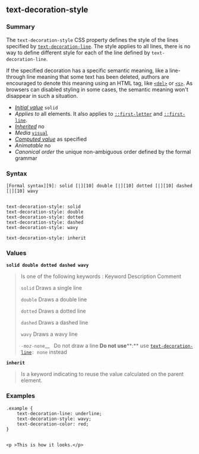 ## text-decoration-style

### Summary

The `text-decoration-style` CSS property defines the style of the lines specified by [`text-decoration-line`][0]. The style applies to all lines, there is no way to define different style for each of the line defined by `text-decoration-line`.

If the specified decoration has a specific semantic meaning, like a line-through line meaning that some text has been deleted, authors are encouraged to denote this meaning using an HTML tag, like [`<del>`][1] or [`<s>`][2]. As browsers can disabled styling in some cases, the semantic meaning won't disappear in such a situation.

* _[Initial value][3]_ `solid` 
* _Applies to_ all elements. It also applies to [`::first-letter`][4] and [`::first-line`][5]. 
* _[Inherited][6]_ no 
* _Media_ [`visual`][7] 
* _[Computed value][8]_ as specified 
* _Animatable_ no 
* _Canonical order_ the unique non-ambiguous order defined by the formal grammar

### Syntax

    [Formal syntax][9]: solid [|][10] double [|][10] dotted [|][10] dashed [|][10] wavy
    

    text-decoration-style: solid
    text-decoration-style: double
    text-decoration-style: dotted
    text-decoration-style: dashed
    text-decoration-style: wavy
    
    text-decoration-style: inherit
    

### Values

**`solid double dotted dashed wavy`**

> Is one of the following keywords :
> Keyword
> Description
> Comment
> 
> `solid`
> Draws a single line
> 
> `double`
> Draws a double line
> 
> `dotted`
> Draws a dotted line
> 
> `dashed`
> Draws a dashed line
> 
> `wavy`
> Draws a wavy line
> 
> `-moz-none`__` `
> Do not draw a line
> **Do not use****:** use [`text-decoration-line`][0]`: none` instead
> 
> 

**`inherit`**

> Is a keyword indicating to reuse the value calculated on the parent element.

### Examples

    .example { 
        text-decoration-line: underline;
        text-decoration-style: wavy;
        text-decoration-color: red;
    }
    

    <p >This is how it looks.</p>
    



[0]: https://developer.mozilla.org/en/docs/Web/CSS/text-decoration-line "The text-decoration-line CSS property sets what kind of line decorations are added to an element."
[1]: https://developer.mozilla.org/en/docs/Web/HTML/Element/del "The HTML <del> element (or HTML Deleted Text Element) represents a range of text that has been deleted from a document. This element is often (but need not be) rendered with strike-through text."
[2]: https://developer.mozilla.org/en/docs/Web/HTML/Element/s "The HTML Strikethrough Element (<s>) renders text with a strikethrough, or a line through it. Use the <s> element to represent things that are no longer relevant or no longer accurate. However, <s> is not appropriate when indicating document edits; for that, use the <del> and <ins> elements, as appropriate."
[3]: https://developer.mozilla.org/en/docs/CSS/initial_value
[4]: https://developer.mozilla.org/en/docs/Web/CSS/::first-letter "The ::first-letter CSS pseudo-element selects the first letter of the first line of a block, if it is not preceded by any other content (such as images or inline tables) on its line."
[5]: https://developer.mozilla.org/en/docs/Web/CSS/::first-line "The ::first-line CSS pseudo-element applies styles only to the first line of an element. The amount of the text on the first line depends of numerous factors, like the width of the elements or of the document, but also of the font size of the text. As all pseudo-elements, the selectors containing ::first-line does not match any real HTML element."
[6]: https://developer.mozilla.org/en/docs/CSS/inheritance
[7]: https://developer.mozilla.org/en/docs/CSS/@media#Media_groups
[8]: https://developer.mozilla.org/en/docs/CSS/computed_value
[9]: https://developer.mozilla.org/en/docs/CSS/Value_definition_syntax "CSS/Value_definition_syntax"
[10]: https://developer.mozilla.org/en/docs/CSS/Value_definition_syntax#Single_bar "Single bar: the two entities are optional, but exactly one must be present."